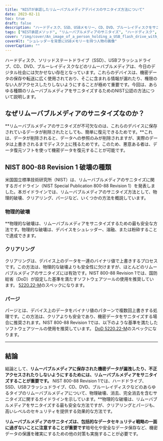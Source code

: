 ```yaml
---
title: "NISTが承認したリムーバブルメディアデバイスのサニタイズ方法について"
date: 2023-02-11
toc: true
draft: false
description: "ハードディスク、SSD、USBメモリー、CD、DVD、ブルーレイディスクをサニタイズし、機密データを不正アクセスから保護するためのNIST認定の方法についてご紹介します。"
tags: ["NIST承認メソッド", "リムーバブルメディアのサニタイズ", "ハードディスク", "SSD", "USBフラッシュメモリー", "シーディーエス", "DVDs", "ブルーレイディスク", "データセキュリティ", "機密データの保護"]
cover: "/img/cover/An_image_of_a_person_holding_a_USB_flash_drive_with_a_shreder.png"
coverAlt: "シュレッダーを背景にUSBメモリーを持つ人物の画像"
coverCaption: ""
---
```


ハードディスク、ソリッドステートドライブ（SSD）、USBフラッシュドライブ、CD、DVD、ブルーレイディスクなどのリムーバブルメディアは、今日のデジタル社会には欠かせない存在となっています。これらのデバイスは、機密データの保存や転送に広く使用されており、そこに含まれる情報が漏れたり、権限のない人がアクセスしたりしないようにすることが極めて重要です。今回は、あらゆる種類のリムーバブルメディアをサニタイズするためのNIST公認の方法について説明します。

## なぜリムーバブルメディアのサニタイズなのか？

**リムーバブルメディアのサニタイズが不可欠なのは、これらのデバイスに保存されているデータが削除されたとしても、簡単に復元できるためです。**これは、データが削除されると、データへの参照のみが削除されますが、実際のデータは上書きされるまでディスク上に残るためです。このため、悪意ある者は、データ復元ソフトを使って機密データを復元することが可能です。

## NIST 800-88 Revision 1 破壊の種類

米国国立標準技術研究所（NIST）は、リムーバブルメディアのサニタイズに関するガイドライン（NIST Special Publication 800-88 Revision 1）を発表しました。本ガイドラインでは、リムーバブルメディアのサニタイズ方法として、物理的破壊、クリアリング、パージなど、いくつかの方法を概説しています。

### 物理的破壊

**物理的な破壊は、リムーバブルメディアをサニタイズするための最も安全な方法です。物理的な破壊は、デバイスをシュレッダー、溶融、または粉砕することで達成できます。

### クリアリング

クリアリングは、デバイス上のデータを一連のバイナリ値で上書きするプロセスです。この方法は、物理的な破壊よりも安全性に欠けますが、ほとんどのリムーバブルメディアのサニタイズには有効です。NIST 800-88 Revision 1では、国防総省（DoD）が設定した基準を満たすソフトウェアツールの使用を推奨しています。 [5220.22-M](https://simeononsecurity.ch/articles/dod-5220.22-m-data-sanitization-summarized/)のスペックになります。

### パージ

パージとは、デバイス上のデータをバイナリ値のパターンで複数回上書きする処理です。この方法は、クリアよりも安全であり、機密データをサニタイズする場合に推奨されます。NIST 800-88 Revision 1では、以下のような基準を満たしたソフトウェアツールの使用を推奨しています。 [DoD 5220.22-M](https://simeononsecurity.ch/articles/dod-5220.22-m-data-sanitization-summarized/)のスペックになります。

__________________________________________

## 結論

結論として、**リムーバブルメディアに保存された機密データが漏洩したり、不正アクセスされたりしないようにするためには、リムーバブルメディアをサニタイズすることが重要です。** NIST 800-88 Revision 1では、ハードドライブ、SSD、USBフラッシュドライブ、CD、DVD、ブルーレイディスクなどのあらゆるタイプのリムーバブルメディアについて、物理破壊、消去、完全消去を含むサニタイズに関するガイドラインを示しています。**物理的な破壊は、リムーバブルメディアをサニタイズする最も安全な方法ですが、クリアリングとパージも、高いレベルのセキュリティを提供する効果的な方法です。

**リムーバブルメディアのサニタイズは、包括的なデータセキュリティ戦略の一面に過ぎないことに注意することが重要です**暗号化や安全なデータ保存など、機密データの保護を確実にするための他の対策も実施することが必要です。

